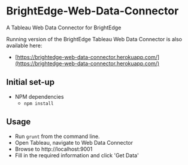 # BrightEdge-Web-Data-Connector
A Tableau Web Data Connector for BrightEdge

Running version of the BrightEdge Tableau Web Data Connector is also available here:
- [https://brightedge-web-data-connector.herokuapp.com/](https://brightedge-web-data-connector.herokuapp.com/)

## Initial set-up
- NPM dependencies
  - `npm install`

## Usage
- Run `grunt` from the command line.
- Open Tableau, navigate to Web Data Connector
- Browse to http://localhost:9001
- Fill in the required information and click 'Get Data'
